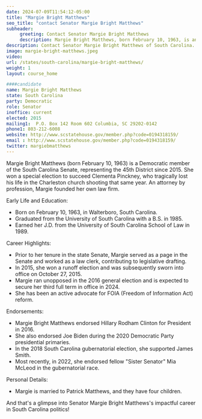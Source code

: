 ```yaml
---
date: 2024-07-09T11:54:12-05:00
title: "Margie Bright Matthews"
seo_title: "contact Senator Margie Bright Matthews"
subheader:
     greeting: Contact Senator Margie Bright Matthews
     description: Margie Bright Matthews, born February 10, 1963, is an American politician from the Democratic Party. She has been serving as a member of the South Carolina State Senate, representing District 45, since she assumed office on October 27, 2015.
description: Contact Senator Margie Bright Matthews of South Carolina. Contact information for Margie Bright Matthews includes email address, phone number, and mailing address.
image: margie-bright-matthews.jpeg
video:
url: /states/south-carolina/margie-bright-matthews/
weight: 1
layout: course_home

####candidate
name: Margie Bright Matthews
state: South Carolina
party: Democratic
role: Senator
inoffice: current
elected: 2015
mailing1:  P.O. Box 142 Room 602 Columbia, SC 29202-0142
phone1: 803-212-6008
website: http://www.scstatehouse.gov/member.php?code=0194318159/
email : http://www.scstatehouse.gov/member.php?code=0194318159/
twitter: margiebmatthews
---
```

Margie Bright Matthews (born February 10, 1963) is a Democratic member of the South Carolina Senate, representing the 45th District since 2015. She won a special election to succeed Clementa Pinckney, who tragically lost his life in the Charleston church shooting that same year. An attorney by profession, Margie founded her own law firm.

Early Life and Education:
- Born on February 10, 1963, in Walterboro, South Carolina.
- Graduated from the University of South Carolina with a B.S. in 1985.
- Earned her J.D. from the University of South Carolina School of Law in 1989.

Career Highlights:
- Prior to her tenure in the state Senate, Margie served as a page in the Senate and worked as a law clerk, contributing to legislative drafting.
- In 2015, she won a runoff election and was subsequently sworn into office on October 27, 2015.
- Margie ran unopposed in the 2016 general election and is expected to secure her third full term in office in 2024.
- She has been an active advocate for FOIA (Freedom of Information Act) reform.

Endorsements:
- Margie Bright Matthews endorsed Hillary Rodham Clinton for President in 2016.
- She also endorsed Joe Biden during the 2020 Democratic Party presidential primaries.
- In the 2018 South Carolina gubernatorial election, she supported James Smith.
- Most recently, in 2022, she endorsed fellow "Sister Senator" Mia McLeod in the gubernatorial race.

Personal Details:
- Margie is married to Patrick Matthews, and they have four children.

And that's a glimpse into Senator Margie Bright Matthews's impactful career in South Carolina politics!
